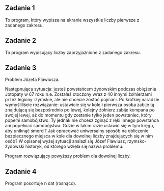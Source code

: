 
## Zadanie 1 
To program, który wypisze na ekranie wszystkie liczby pierwsze z zadanego zakresu.

## Zadanie 2 
To program wypisujący liczby zaprzyjaźnione z zadanego zakresu.

## Zadanie 3 
Problem Józefa Flawiusza. 

Następnująca sytuacja: jesteś powstańcem żydowskim podczas oblężenia Jotopaty w 67 roku n.e. 
Zostałeś otoczony wraz z 40 innymi żołnierzami przez legiony rzymskie, ale nie chcecie zostać pojmani. 
Po krótkiej naradzie wymyśliliście rozwiązanie: ustawicie się w kole i pierwsza osoba zabije tą znajdującą się bezpośrednio po lewej, 
kolejny żołnierz zabije kompana po swojej lewej, aż do momentu gdy zostanie tylko jeden powstaniec, który popełni samobójstwo. 
Ty jednak nie chcesz zginąć z ręki innego powstańca ani popełniać samobójstwa. 
Gdzie w takim razie ustawić się w tym kręgu, aby uniknąć śmerci? 
Jak opracować uniwersalny sposób na obliczenie bezpiecznego miejsca w kole dla dowolnej liczby znajdujących się w nim osób? 
W opisanej wyżej sytuacji znalazł się Józef Flawiusz, rzymsko-żydowski historyk, od którego wzięła się nazwa problemu.

Program rozwiązujący powyższy problem dla dowolnej liczby.

## Zadanie 4 
Program posortuje n dat (rosnąco). 


